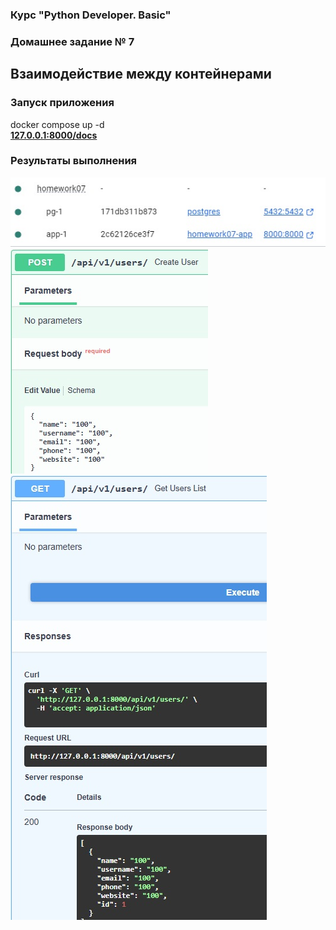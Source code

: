 ### Курс "Python Developer. Basic" ###

### Домашнее задание № 7 ###

## Взаимодействие между контейнерами ##



### Запуск приложения ###  
docker compose up -d   
**[127.0.0.1:8000/docs](http://127.0.0.1:8000/docs#/)**

### Результаты выполнения ###   
![Docker-контейнеры](results/containers.jpg "Docker-контейнеры")   
![Создание пользователя](results/create_user.jpg "Создание пользователя")   
![Список пользователей](results/user_list.jpg "Список пользователей")   



